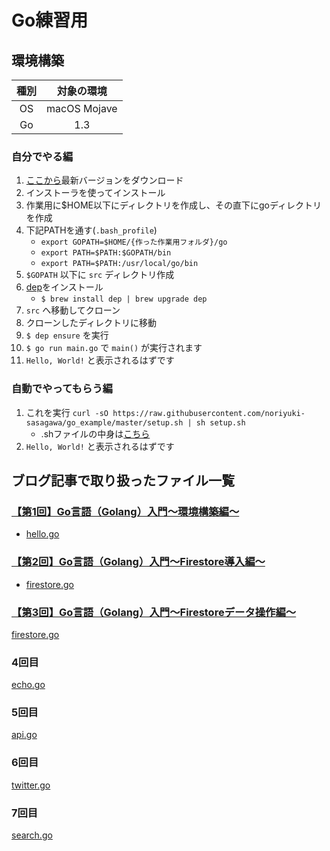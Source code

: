 # Go練習用

## 環境構築

|種別|対象の環境|
|:--:|:--:|
|OS| macOS Mojave |
|Go| 1.3|

### 自分でやる編

1. [ここから](https://golang.org/dl/)最新バージョンをダウンロード
1. インストーラを使ってインストール
1. 作業用に$HOME以下にディレクトリを作成し、その直下にgoディレクトリを作成
1. 下記PATHを通す(`.bash_profile`)
    * `export GOPATH=$HOME/{作った作業用フォルダ}/go`
    * `export PATH=$PATH:$GOPATH/bin`
    * `export PATH=$PATH:/usr/local/go/bin`
1. `$GOPATH` 以下に `src` ディレクトリ作成
1. [dep](https://golang.github.io/dep/docs/installation.html#macos)をインストール
    * `$ brew install dep | brew upgrade dep`
1. `src` へ移動してクローン
1. クローンしたディレクトリに移動
1. `$ dep ensure` を実行
1. `$ go run main.go` で `main()` が実行されます
1. `Hello, World!` と表示されるはずです

### 自動でやってもらう編

1. これを実行 `curl -sO https://raw.githubusercontent.com/noriyuki-sasagawa/go_example/master/setup.sh | sh setup.sh`
    * .shファイルの中身は[こちら](./setup.sh)
1. `Hello, World!` と表示されるはずです

## ブログ記事で取り扱ったファイル一覧

### [【第1回】Go言語（Golang）入門～環境構築編～](https://rightcode.co.jp/blog/information-technology/golang-introduction-environment-1)

* [hello.go](./hello/hello.go)

### [【第2回】Go言語（Golang）入門～Firestore導入編～](https://rightcode.co.jp/blog/information-technology/golang-introduction-firestore)

* [firestore.go](./firestore/firestore.go)

### [【第3回】Go言語（Golang）入門～Firestoreデータ操作編～](https://rightcode.co.jp/blog/information-technology/golang-introduction-firestore-data-manipulator)

[firestore.go](./firestore/firestore.go)

### 4回目

[echo.go](./echo/echo.go)

### 5回目

[api.go](./api/api.go)

### 6回目

[twitter.go](./twitter/twitter.go)

### 7回目

[search.go](./search/search.go)
